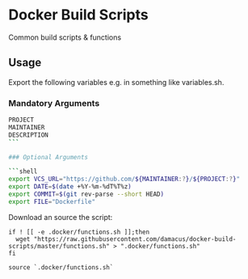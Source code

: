 # Docker Build Scripts

Common build scripts & functions

## Usage

Export the following variables e.g. in something like variables.sh.

### Mandatory Arguments

````bash
PROJECT
MAINTAINER
DESCRIPTION
```

### Optional Arguments

```shell
export VCS_URL="https://github.com/${MAINTAINER:?}/${PROJECT:?}"
export DATE=$(date +%Y-%m-%dT%T%z)
export COMMIT=$(git rev-parse --short HEAD)
export FILE="Dockerfile"
````

Download an source the script:

```shell
if ! [[ -e .docker/functions.sh ]];then
  wget "https://raw.githubusercontent.com/damacus/docker-build-scripts/master/functions.sh" > ".docker/functions.sh"
fi

source `.docker/functions.sh`
```

